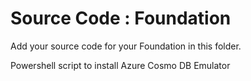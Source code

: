 # Source Code : Foundation

Add your source code for your Foundation in this folder.


Powershell script to install Azure Cosmo DB Emulator

